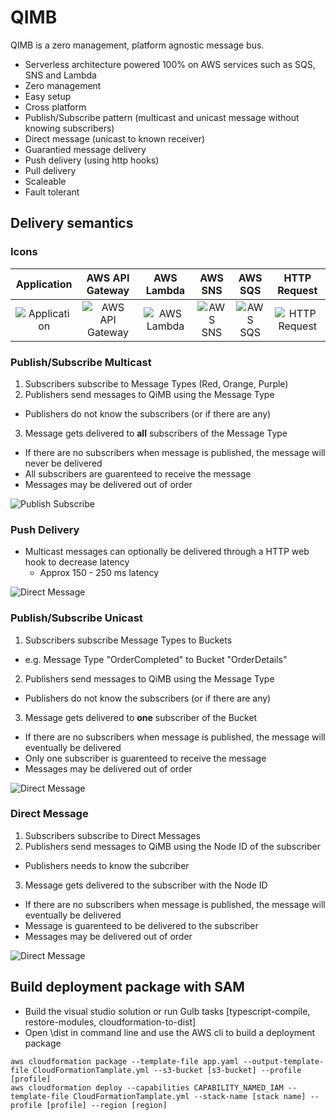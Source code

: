 # QIMB

QIMB is a zero management, platform agnostic message bus. 

* Serverless architecture powered 100% on AWS services such as SQS, SNS and Lambda
* Zero management
* Easy setup
* Cross platform
* Publish/Subscribe pattern (multicast and unicast message without knowing subscribers)
* Direct message (unicast to known receiver)
* Guarantied message delivery
* Push delivery (using http hooks)
* Pull delivery
* Scaleable
* Fault tolerant

## Delivery semantics

### Icons
| Application     | AWS API Gateway  | AWS Lambda      | AWS SNS         | AWS SQS         | HTTP Request    |
|:---------------:|:----------------:|:---------------:|:---------------:|:---------------:|:---------------:|
| ![Application](https://raw.githubusercontent.com/qimb/qimb/master/doc/images/signature-application.png "Application") | ![AWS API Gateway](https://raw.githubusercontent.com/qimb/qimb/master/doc/images/signature-apigateway.png "AWS API Gateway") | ![AWS Lambda](https://raw.githubusercontent.com/qimb/qimb/master/doc/images/signature-lambda.png "AWS Lambda") | ![AWS SNS](https://raw.githubusercontent.com/qimb/qimb/master/doc/images/signature-sns.png "AWS SNS") | ![AWS SQS](https://raw.githubusercontent.com/qimb/qimb/master/doc/images/signature-sqs.png "AWS SQS") | ![HTTP Request](https://raw.githubusercontent.com/qimb/qimb/master/doc/images/signature-httprequest.png "HTTP Request") |

### Publish/Subscribe Multicast
1. Subscribers subscribe to Message Types (Red, Orange, Purple)
2. Publishers send messages to QiMB using the Message Type
  * Publishers do not know the subscribers (or if there are any)
3. Message gets delivered to **all** subscribers of the Message Type

* If there are no subscribers when message is published, the message will never be delivered
* All subscribers are guarenteed to receive the message
* Messages may be delivered out of order

![Publish Subscribe](https://raw.githubusercontent.com/qimb/qimb/master/doc/images/publish-subscribe-multicast.png "Publish Subscribe Multicast")

### Push Delivery
* Multicast messages can optionally be delivered through a HTTP web hook to decrease latency
  * Approx 150 - 250 ms latency

![Direct Message](https://raw.githubusercontent.com/qimb/qimb/master/doc/images/publish-subscribe-multicast-push.png "Push Messages")

### Publish/Subscribe Unicast
1. Subscribers subscribe Message Types to Buckets 
  * e.g. Message Type "OrderCompleted" to Bucket "OrderDetails"
2. Publishers send messages to QiMB using the Message Type
  * Publishers do not know the subscribers (or if there are any)
3. Message gets delivered to **one** subscriber of the Bucket

* If there are no subscribers when message is published, the message will eventually be delivered
* Only one subscriber is guarenteed to receive the message
* Messages may be delivered out of order

![Direct Message](https://raw.githubusercontent.com/qimb/qimb/master/doc/images/publish-subscribe-unicast.png "Direct Subscribe Unicast")

### Direct Message
1. Subscribers subscribe to Direct Messages
2. Publishers send messages to QiMB using the Node ID of the subscriber
  * Publishers needs to know the subcriber
3. Message gets delivered to the subscriber with the Node ID

* If there are no subscribers when message is published, the message will eventually be delivered
* Message is guarenteed to be delivered to the subscriber
* Messages may be delivered out of order

![Direct Message](https://raw.githubusercontent.com/qimb/qimb/master/doc/images/direct-message.png "Direct Message")

## Build deployment package with SAM
* Build the visual studio solution or run Gulb tasks [typescript-compile, restore-modules, cloudformation-to-dist]
* Open \dist in command line and use the AWS cli to build a deployment package
```
aws cloudformation package --template-file app.yaml --output-template-file CloudFormationTamplate.yml --s3-bucket [s3-bucket] --profile [profile]
aws cloudformation deploy --capabilities CAPABILITY_NAMED_IAM --template-file CloudFormationTamplate.yml --stack-name [stack name] --profile [profile] --region [region]
```

